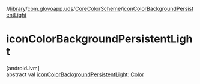 //[library](../../../index.md)/[com.glovoapp.uds](../index.md)/[CoreColorScheme](index.md)/[iconColorBackgroundPersistentLight](icon-color-background-persistent-light.md)

# iconColorBackgroundPersistentLight

[androidJvm]\
abstract val [iconColorBackgroundPersistentLight](icon-color-background-persistent-light.md): [Color](https://developer.android.com/reference/kotlin/androidx/compose/ui/graphics/Color.html)
